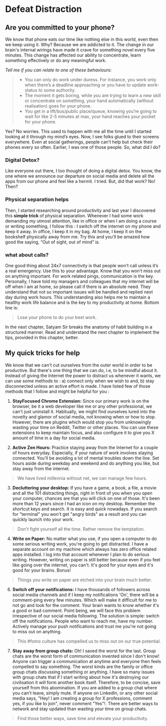 # Defeat Distraction

## Are you committed to your phone?

We know that phone eats our time like nothing else in this world, even then we keep using it. Why? Because we are addicted to it.
The change in our brain's internal wirings have made it crave for something novel every five minutes. This change has affected our ability to concentrate, learn something effectively or do any meaningful work.

*Tell me if you can relate to one of these behaviours:*
>- You can only do work under duress.
For instance, you work only when there’s a deadline approaching or you have to update work-status to some authority.
>- The moment it gets boring, while you are trying to learn a new skill or concentrate on something, your hand automatically (without realisation) goes for your phone.
>- You get in a lift/bus/public place/queue, knowing you’re going to wait for like 2-5 minutes at max, your hand reaches your pocket for your phone.

Yes? No worries. This used to happen with me all the time until I started looking at it through my mind’s eyes. Now, I see folks glued to their screens everywhere. Even at social gatherings, people can’t help but check their phones every so often. Earlier, I was one of those people. So, what did I do?

### Digital Detox? 

Like everyone out there, I too thought of doing a digital detox. You know, the one where we announce our departure on social media and delete all the apps from our phone and feel like a hermit. I tried. But, did that work? No! Then?

### Physical separation helps

Then, I started researching around productivity and last year I discovered this **simple trick** of physical separation.  Whenever I had some work demanding my utmost attention, like in office or when I am doing a course or writing something, I follow this : I switch off the internet on my phone and keep it away. In office, I keep it in my bag. At home, I keep it on the bookshelf physically away from me. Try this and you’ll be amazed how good the saying, “Out of sight, out of mind” is.

### what about calls?

One good thing about 24x7 connectivity is that people won’t call unless it’s a real emergency. Use this to your advantage. Know that you won’t miss out on anything important. 
For work related pings, communication is the key. Personally, I have told my managers and colleagues that my internet will be off when I am at home, so please call if there is an absolute need. They understand that not so important issues will be handled and replied next day during work hours. This understanding also helps  me to maintain a healthy work life balance and is the key to my productivity at home. Bottom line is: 

> Lose your phone to do your best work.

In the next chapter, Satyam Sir breaks the anatomy of habit building in a structured manner. Read and understand the next chapter to implement the tips, provided in this chapter, better. 

## My quick tricks for help

We know that we can't cut ourselves from the outer world in order to be productive. But there's one thing that we can do, i.e,  to be mindful about it. Instead of giving the Internet the power to distract us whenever it wants, we can use some methods to : a) connect only when we wish to and, b) stay disconnected unless an active effort is made. I have listed few of those methods that I follow and might be helpful for you : 

1. **StayFocused Chrome Extension:** Since our primary work is on the browser, be it a web developer like me or any other professional, we can't just uninstall it. Habitually, we might find ourselves lured into the novelty and glamor of social media, not knowing when or how to stop. However, there are plugins which would stop you from unknowingly wasting your time on Reddit, Twitter or other places. You can use these extensions to keep maintain focus, and also configure it to give you X amount of time in a day for social media.

1. **Active Zen Hours:** Practice staying away from the Internet for a couple of hours everyday. Especially, if your nature of work involves staying connected. You'll be avoiding a lot of mental troubles down the line. Set hours aside during weekday and weekend and do anything you like, but stay away from the internet. 

> We have lived millennia without net, we can manage few hours.

3. **Decluttering your desktop:**  If you have a game, a book, a file, a movie and all the 101 distracting things, right in front of you when you open your computer, chances are that you will click on one of those. It's been more than 12 years since I had an icon on my desktop. 
Remember the shortcut keys and search. It is easy and quick nowadays. If you search for "terminal" you won't get "angry birds" as a result and you can quickly launch into your work.

> Don't fight yourself all the time. Rather remove the temptation.

4. **Write on Paper:** No matter what you use, if you open a computer to do some serious writing work, you're going to get distracted. I have a separate account on my machine which always has zero office related apps installed. I log into that account whenever I plan to do serious writing. However, writing on paper is still better because even if you feel like going over the internet, you can't. It's good for your eyes and it's good for your brains. Bonus!

> Things you write on paper are etched into your brain much better.

6. **Switch off your notifications:**  I have thousands of followers across social media channels and if I keep my notifications 'On', there will be a comment-ping every few minutes. Which will make it difficult for me to not go and look for the comment. Your brain wants to know whether it's a good or bad comment. Point being, we will face this problem irrespective of our social media following. The solution is simple: switch off the notifications. People who want to reach me, have my number. Actively manage your push notifications and trust me you're not going to miss out on anything. 

> This #fomo culture has compelled us to miss out on our true potential.

7. **Stay away from group chats:** Oh! I saved the worst for the last. Group chats are the worst form of communication invented since I don't know! Anyone can trigger a communication at anytime and everyone then feels compelled to say something. The worst kinds are the family or office group chats discussing something or anything. I have so many issues with group chats that if I start writing about how it's destroying our civilisation it will form another book itself. Therefore, to be concise, save yourself from this abomination. If you are added to a group chat where you can't leave, simply mute. If anyone on LinkedIn, or any other social media says, "Hey! I am creating a group for X professions, comment yes, if you like to join", never comment "Yes"!. There are better ways to network and stay updated than wasting your time on group chats. 

> Find those better ways, save time and elevate your productivity.
